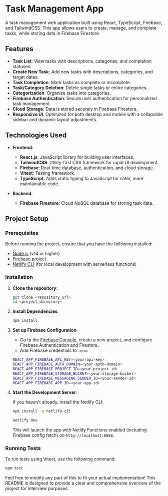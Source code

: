 # Task Management App

A task management web application built using React, TypeScript, Firebase, and TailwindCSS. This app allows users to create, manage, and complete tasks, while storing data in Firebase Firestore.

## Features

- **Task List**: View tasks with descriptions, categories, and completion statuses.
- **Create New Task**: Add new tasks with descriptions, categories, and target dates.
- **Task Completion**: Mark tasks as complete or incomplete.
- **Task/Category Deletion**: Delete single tasks or entire categories.
- **Categorization**: Organize tasks into categories.
- **Firebase Authentication**: Secure user authentication for personalized task management.
- **Cloud Storage**: Data is stored securely in Firebase Firestore.
- **Responsive UI**: Optimized for both desktop and mobile with a collapsible sidebar and dynamic layout adjustments.

## Technologies Used

- **Frontend**:

  - **React.js**: JavaScript library for building user interfaces.
  - **TailwindCSS**: Utility-first CSS framework for rapid UI development.
  - **Firebase**: Real-time database, authentication, and cloud storage.
  - **Vitest**: Testing framework.
  - **TypeScript**: Adds static typing to JavaScript for safer, more maintainable code.

- **Backend**:
  - **Firebase Firestore**: Cloud NoSQL database for storing task data.

## Project Setup

### Prerequisites

Before running the project, ensure that you have the following installed:

- [Node.js](https://nodejs.org/) (v14 or higher)
- [Firebase project](https://console.firebase.google.com/)
- [Netlify CLI](https://docs.netlify.com/cli/get-started/) (for local development with serverless functions)

### Installation

1. **Clone the repository**:

   ```bash
   git clone <repository_url>
   cd <project_directory>
   ```

2. **Install Dependencies**:

   ```bash
   npm install
   ```

3. **Set up Firebase Configuration**:

   - Go to the [Firebase Console](https://console.firebase.google.com/), create a new project, and configure Firebase Authentication and Firestore.
   - Add Firebase credentials to `.env`:

   ```bash
   REACT_APP_FIREBASE_API_KEY=<your-api-key>
   REACT_APP_FIREBASE_AUTH_DOMAIN=<your-auth-domain>
   REACT_APP_FIREBASE_PROJECT_ID=<your-project-id>
   REACT_APP_FIREBASE_STORAGE_BUCKET=<your-storage-bucket>
   REACT_APP_FIREBASE_MESSAGING_SENDER_ID=<your-sender-id>
   REACT_APP_FIREBASE_APP_ID=<your-app-id>
   ```

4. **Start the Development Server**:

   If you haven't already, install the Netlify CLI:
   ```bash
   npm install -g netlify-cli
   ```

   ```bash
   netlify dev
   ```

   This will launch the app with Netlify Functions enabled (including Firebase config fetch) on `http://localhost:8888`.

### Running Tests

To run tests using Vitest, use the following command:

```bash
npm test
```

Feel free to modify any part of this to fit your actual implementation! This README is designed to provide a clear and comprehensive overview of the project for interview purposes.
